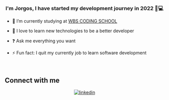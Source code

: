 
### <div align="center">I'm Jorgos, I have started my development journey in 2022 🌱💻</div>  
  

- 🔭 I’m currently studying at [WBS CODING SCHOOL](https://www.wbscodingschool.com/web-app-development-bootcamp/)  
  

- 🌱 I love to learn new technologies to be a better developer
  

- ❓ Ask me everything you want  
  

- ⚡ Fun fact: I quit my currently job to learn software development  
  

<br/>  


## Connect with me  
<div align="center">
<a href="https://linkedin.com/in/jorgos-papapostolu-01a38b1a3" target="_blank">
<img src=https://img.shields.io/badge/linkedin-%231E77B5.svg?&style=for-the-badge&logo=linkedin&logoColor=white alt=linkedin style="margin-bottom: 5px;" />
</a>  
</div>  
  
